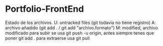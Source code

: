 # Portfolio-FrontEnd
Estado de los archivos.
U: untracked files (git todavia no tiene registro)
A: archivo añadido (git add . / git add "archivo.formato")
M: modified, archivo modificado
para subir se usa git push -u origin, antes siempre tenes que poner git add .
para extraerse usa git pull